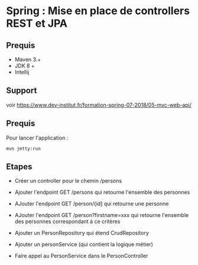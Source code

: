 # Spring : Mise en place de controllers REST et JPA


## Prequis

- Maven 3.+
- JDK 8 +
- Intellij

## Support

voir https://www.dev-institut.fr/formation-spring-07-2018/05-mvc-web-api/


## Prequis

Pour lancer l'application :

```
mvn jetty:run
```

## Etapes

- Créer un controller pour le chemin /persons
- Ajouter l'endpoint GET /persons qui retourne l'ensemble des personnes
- AJouter l'endpoint GET /person/{id] qui retourne une personne
- AJouter l'endpoint GET /person?firstname=xxx qui retourne l'ensemble des personnes correspondant à ce critères

- Ajouter un PersonRepository qui étend CrudRepository
- Ajouter un personService (qui contient la logique métier)
- Faire appel au PersonService dans le PersonController